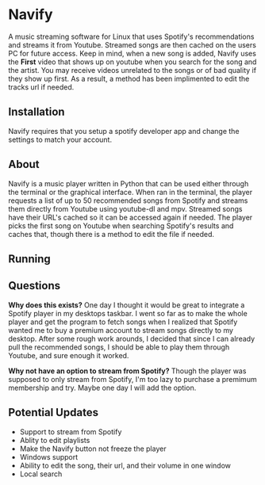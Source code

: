 # Navify
A music streaming software for Linux that uses Spotify's recommendations and streams it from Youtube. Streamed songs are then cached on the users PC for future access. Keep in mind, when a new song is added, Navify uses the **First** video that shows up on youtube when you search for the song and the artist. You may receive videos unrelated to the songs or of bad quality if they show up first. As a result, a method has been implimented to edit the tracks url if needed.

Installation
------------
Navify requires that you setup a spotify developer app and change the settings to match your account. 

About
-----
Navify is a music player written in Python that can be used either through the terminal or the graphical interface. When ran in the terminal, the player requests a list of up to 50 recommended songs from Spotify and streams them directly from Youtube using youtube-dl and mpv. Streamed songs have their URL's cached so it can be accessed again if needed. The player picks the first song on Youtube when searching Spotify's results and caches that, though there is a method to edit the file if needed.  

Running
-------



Questions
-----
**Why does this exists?**
One day I thought it would be great to integrate a Spotify player in my desktops taskbar. I went so far as to make the whole player and get the program to fetch songs when I realized that Spotify wanted me to buy a premium account to stream songs directly to my desktop. After some rough work arounds, I decided that since I can already pull the recommended songs, I should be able to play them through Youtube, and sure enough it worked.

**Why not have an option to stream from Spotify?**
Though the player was supposed to only stream from Spotify, I'm too lazy to purchase a premimum membership and try. Maybe one day I will add the option. 

Potential Updates
-----------------
- Support to stream from Spotify
- Ablity to edit playlists
- Make the Navify button not freeze the player
- Windows support
- Ability to edit the song, their url, and their volume in one window
- Local search
